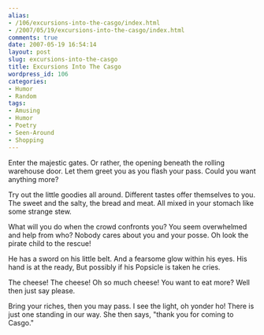 ```yaml
---
alias:
- /106/excursions-into-the-casgo/index.html
- /2007/05/19/excursions-into-the-casgo/index.html
comments: true
date: 2007-05-19 16:54:14
layout: post
slug: excursions-into-the-casgo
title: Excursions Into The Casgo
wordpress_id: 106
categories:
- Humor
- Random
tags:
- Amusing
- Humor
- Poetry
- Seen-Around
- Shopping
---
```


Enter the majestic gates.
Or rather, the opening beneath the rolling warehouse door.
Let them greet you as you flash your pass.
Could you want anything more?

Try out the little goodies all around.
Different tastes offer themselves to you.
The sweet and the salty, the bread and meat.
All mixed in your stomach like some strange stew.

What will you do when the crowd confronts you?
You seem overwhelmed and help from who?
Nobody cares about you and your posse.
Oh look the pirate child to the rescue!

He has a sword on his little belt.
And a fearsome glow within his eyes.
His hand is at the ready,
But possibly if his Popsicle is taken he cries.

The cheese! The cheese!
Oh so much cheese!
You want to eat more?
Well then just say please.

Bring your riches, then you may pass.
I see the light, oh yonder ho!
There is just one standing in our way.
She then says, "thank you for coming to Casgo."
